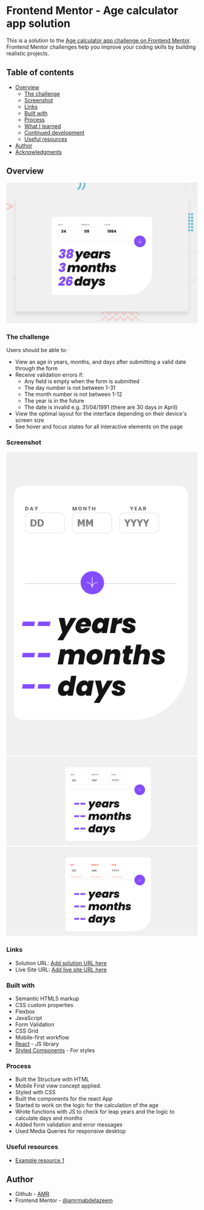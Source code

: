 # Frontend Mentor - Age calculator app solution

This is a solution to the [Age calculator app challenge on Frontend Mentor](https://www.frontendmentor.io/challenges/age-calculator-app-dF9DFFpj-Q). Frontend Mentor challenges help you improve your coding skills by building realistic projects. 

## Table of contents

- [Overview](#overview)
  - [The challenge](#the-challenge)
  - [Screenshot](#screenshot)
  - [Links](#links)
  - [Built with](#built-with)
  - [Process](#process)
  - [What I learned](#what-i-learned)
  - [Continued development](#continued-development)
  - [Useful resources](#useful-resources)
- [Author](#author)
- [Acknowledgments](#acknowledgments)

## Overview

![Design preview for the Age calculator app coding challenge](./design/desktop-preview.jpg)

### The challenge

Users should be able to:

- View an age in years, months, and days after submitting a valid date through the form
- Receive validation errors if:
  - Any field is empty when the form is submitted
  - The day number is not between 1-31
  - The month number is not between 1-12
  - The year is in the future
  - The date is invalid e.g. 31/04/1991 (there are 30 days in April)
- View the optimal layout for the interface depending on their device's screen size
- See hover and focus states for all interactive elements on the page

### Screenshot

![Mobile](public/screenshots/Mobile.png)
![Desktop](public/screenshots/Desktop.png)
![error-active](public/screenshots/error-active.png)
### Links

- Solution URL: [Add solution URL here](https://your-solution-url.com)
- Live Site URL: [Add live site URL here](https://your-live-site-url.com)


### Built with

- Semantic HTML5 markup
- CSS custom properties
- Flexbox
- JavaScript
- Form Validation
- CSS Grid
- Mobile-first workflow
- [React](https://react.dev/learn) - JS library
- [Styled Components](https://styled-components.com/) - For styles

### Process

- Built the Structure with HTML
- Mobile First view concept applied.
- Styled with CSS
- Built the components for the react App
- Started to work on the logic for the calculation of the age
- Wrote functions with JS to check for leap years and the logic to calculate days and months
- Added form validation and error messages
- Used Media Queries for responsive desktop

### Useful resources

- [Example resource 1](https://react.dev/)


## Author

- Github - [AMR](https://github.com/amrmabdelazeem)
- Frontend Mentor - [@amrmabdelazeem](https://www.frontendmentor.io/profile/amrmabdelazeem)
